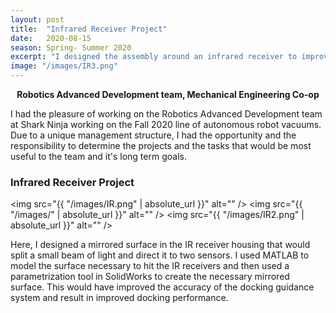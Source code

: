 ```yaml
---
layout: post
title:  "Infrared Receiver Project"
date:   2020-08-15
season: Spring- Summer 2020
excerpt: "I designed the assembly around an infrared receiver to improve robot docking"
image: "/images/IR3.png"
---
```


<!-- ## Robotics Advanced Development Team, Mechanical Engineering Co-op -->
<p style="text-align: center" > <b> Robotics Advanced Development team, Mechanical Engineering Co-op </b> </p>
I had the pleasure of working on the Robotics Advanced Development team at Shark Ninja working on the Fall 2020 line of autonomous robot vacuums. Due to a unique management structure, I had the opportunity and the responsibility to determine the projects and the tasks that would be most useful to the team and it's long term goals.
<!--
This exciting position allowed me to work on countless smaller research and long term improvement projects in the beginning of my co-op. As the mass production start date began to loom I was assigned with one large consumer facing problem that I was able to design a solution for, validate, and plan for it to be implemented into mass production. Having this mix of breadth and depth in what I experienced really allowed me to grow as an engineer in this role.   -->


### Infrared Receiver Project

<span class="image left"><img src="{{ "/images/IR.png" | absolute_url }}" alt="" /></span>
<span class="image center"><img src="{{ "/images/" | absolute_url }}" alt="" /></span>
<span class="image left"><img src="{{ "/images/IR2.png" | absolute_url }}" alt="" /></span>

Here, I designed a mirrored surface in the IR receiver housing that would split a small beam of light and direct it to two sensors. I used MATLAB to model the surface necessary to hit the IR receivers and then used a parametrization tool in SolidWorks to create the necessary mirrored surface. This would have improved the accuracy of the docking guidance system and result in improved docking performance.

